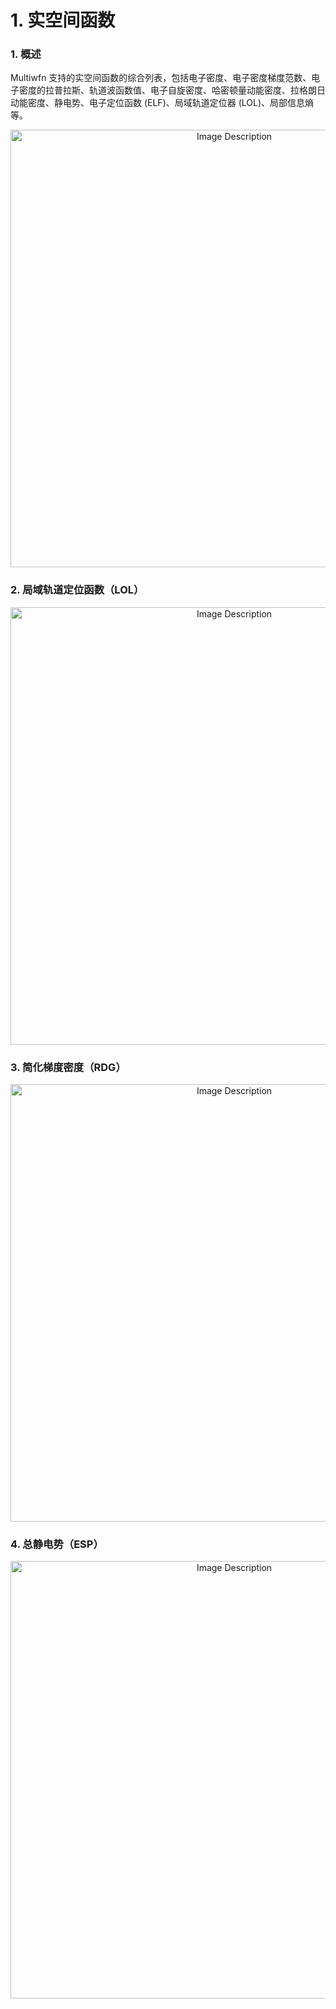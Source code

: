 

# 1. 实空间函数

### 1. 概述

Multiwfn 支持的实空间函数的综合列表，包括电子密度、电子密度梯度范数、电子密度的拉普拉斯、轨道波函数值、电子自旋密度、哈密顿量动能密度、拉格朗日动能密度、静电势、电子定位函数 (ELF)、局域轨道定位器 (LOL)、局部信息熵等。

<p align="center">
<img src="https://19640810.xyz/05_image/01_imageHost/20240708-114331.png" alt="Image Description" width="700">
</p>


### 2. 局域轨道定位函数（LOL）

<p align="center">
<img src="https://19640810.xyz/05_image/01_imageHost/20240709-094123.png" alt="Image Description" width="700">
</p>


### 3. 简化梯度密度（RDG）

<p align="center">
<img src="https://19640810.xyz/05_image/01_imageHost/20240709-142539.png" alt="Image Description" width="700">
</p>


### 4. 总静电势（ESP）

<p align="center">
<img src="https://19640810.xyz/05_image/01_imageHost/20240709-143033.png" alt="Image Description" width="700">
</p>






